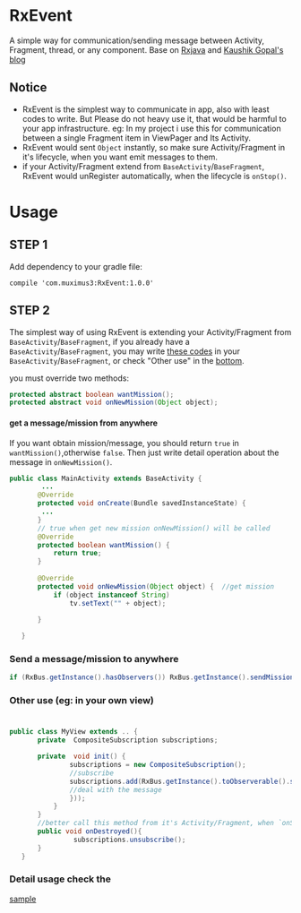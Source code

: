 # RxEvent
A simple way for communication/sending message between Activity, Fragment, thread, or any component. Base on [Rxjava](https://github.com/ReactiveX/RxJava)
and [Kaushik Gopal's blog](http://nerds.weddingpartyapp.com/tech/2014/12/24/implementing-an-event-bus-with-rxjava-rxbus/)

## Notice 

- RxEvent is the simplest way to communicate in app, also with least codes to write. But Please do not heavy use it, that would be harmful to your app infrastructure. eg: In my project i use this for communication between a single Fragment item in ViewPager and Its Activity.
- RxEvent would sent `Object` instantly, so make sure Activity/Fragment in it's lifecycle, when you want emit messages to them.
- if your Activity/Fragment extend from  `BaseActivity`/`BaseFragment`, RxEvent would unRegister automatically, when the lifecycle is `onStop()`.
 
Usage
=====

STEP 1 
------

Add dependency to your gradle file:

`compile 'com.muximus3:RxEvent:1.0.0'`

STEP 2
------

The simplest way of using RxEvent is extending your Activity/Fragment from `BaseActivity`/`BaseFragment`,
if you already have a `BaseActivity`/`BaseFragment`, you may write [these codes](https://github.com/muximus3/RxEvent/blob/master/rxbus/src/main/java/rxbus/BaseActivity.java) in your `BaseActivity`/`BaseFragment`, or check "Other use" in the [bottom](#user-content-bottom).

you must override two methods:

``` java
protected abstract boolean wantMission();
protected abstract void onNewMission(Object object);
```

#### get a message/mission from anywhere

If you want obtain mission/message, you should return `true` in `wantMission()`,otherwise `false`.
Then just write detail operation about the message in `onNewMission()`.

``` java
public class MainActivity extends BaseActivity {
        ... 
       @Override
       protected void onCreate(Bundle savedInstanceState) {
        ...
       }
       // true when get new mission onNewMission() will be called
       @Override
       protected boolean wantMission() {
           return true;
       }
       
       @Override
       protected void onNewMission(Object object) {  //get mission
           if (object instanceof String)
               tv.setText("" + object);
   
       }

   }
```

### Send a message/mission to anywhere

``` java
if (RxBus.getInstance().hasObservers()) RxBus.getInstance().sendMission(objectInstance);
```



### Other use (eg: in your own view) <h1 id="user-content-bottom"></h1>
``` java
public class MyView extends .. {
       private  CompositeSubscription subscriptions;

       private  void init() {
               subscriptions = new CompositeSubscription();
               //subscribe 
               subscriptions.add(RxBus.getInstance().toObserverable().subscribe(object -> {
               //deal with the message
               }));
           }
       }
       //better call this method from it's Activity/Fragment, when `onStop()` get call
       public void onDestroyed(){
                subscriptions.unsubscribe();
       }
   } 
```
### Detail usage check the 
[sample](https://github.com/muximus3/RxEvent/tree/master/sample/src/main/java/sample)



 



